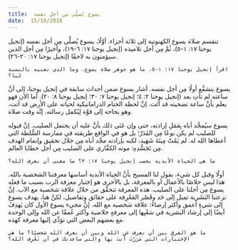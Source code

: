 ```yaml
---
title:  يسوع يُصلِّي مِن أجل نفسه
date:  15/10/2018
---
```


تنقسم صلاة يسوع الكهنوتية إلى ثلاثة أجزاء. أوَّلًا، يسوع يُصلِّي مِن أجل نفسه (إنجيل يوحنا ١٧: ١-٥)، ثُمَّ مِن أجل تلاميذه (إنجيل يوحنا ١٧: ٦-١٩)، وأخيرًا مِن أجل الذين سيؤمنون به لاحقًا (إنجيل يوحنا ١٧: ٢٠-٢٦).

`اقرأ إنجيل يوحنا ١٧: ١-٥. ما هو جوهر صلاة يسوع، وما الذي تعنيه بالنسبة لنا؟`

يسوع يتشفَّع أولًا مِن أجل نفسه. أشار يسوع ضمن أحداث سابقة في إنجيل يوحنا، إلى أنَّ ساعته لم تأتِ بعد (إنجيل يوحنا ٢: ٤؛ إنجيل يوحنا ٧: ٣٠؛ إنجيل يوحنا ٨: ٢٠). أما الآن فهو يعلم بأنَّ ساعة تضحيته قد أَتَت. إنَّ لحظة الختام الدراماتيكية لحياته على الأرض قد أتت، وهو بحاجة إلى قوَّة لِيُكمل رسالته. إنَّه وقت صلاة.

يسوع سيُمجِّد أباه بِعَمَلِ إرادته، حتى وإن عَنَى ذلك بأنَّ عليه أن يحتمل الصليب. إنَّ قبوله للصليب لم يكن نوعًا مِن القَدَرْ؛ بل هو في الواقع طريقته في ممارسة السُّلطة التي أعطاها الله له. لم يَمُتْ مِيتَةَ شَهَيد، لكنه بإرادته مجَّد أباه مِن خلال تحقيق وإتمام الهدف مِن تَجَسُّدِهِ: موته الكفَّاري على الصليب مِن أجل خطايا العالم.

`ما هي الحياة الأبدية بحسب إنجيل يوحنا ١٧: ٣؟ ما معنى أن نعرف الله؟`

أولًا وقبل كل شيء، يقول لنا المسيح بأنَّ الحياة الأبدية أساسها معرفتنا الشخصية بالله. هذا ليس خلاصًا بالأعمال أو بالمعرفة، بل بالأحرى هو إختبار معرفة الرب بسبب ما فعله يسوع مِن أجلنا على الصليب. هذه المعرفة تتحقَّق من خلال علاقة شخصية مع الآب. إنَّ نزعتنا البَشَرية تميل إلى حَد وقَصْر المَعْرِفة على حقائق وتفاصيل، لكنَّ هنا، يهدف يسوع إلى شيءٍ أعمق وأكثر إرضاءً: علاقة شخصية مع الله. إنَّ مجيء يسوع الأول كان يَهدِفُ أيضًا إلى إرشاد البشرية في سَعْيِها إلى معرفةٍ خلاصية وأكثر عُمقًا عن الله وإلى الوحدة مع بعضهم البعض التي تؤدِّي إليها معرفة كهذه.

`ما هو الفرق بين أن نعرف عن الله وبين أن نعرف الله شخصيًا؟ ما هي الإختبارات التي مَرَرْتَ أنتَ بها والتي ساعدتك في أن تَعْرِف الله؟`